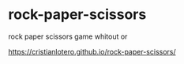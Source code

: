 # rock-paper-scissors

 rock paper scissors game whitout <CSS Transform> or <CSS Animation>

 https://cristianlotero.github.io/rock-paper-scissors/ 
